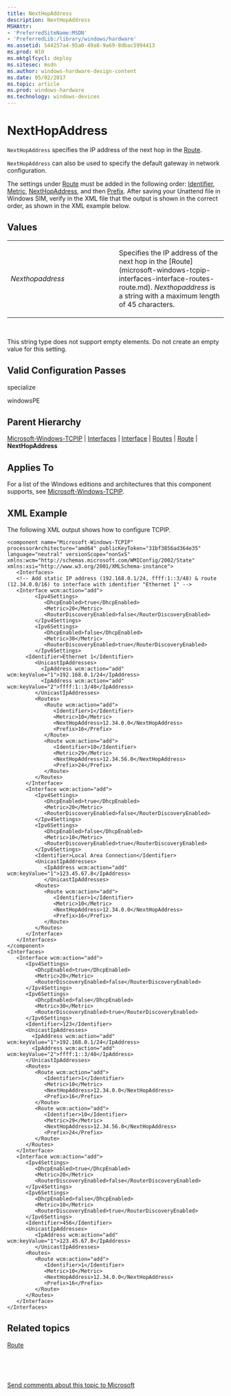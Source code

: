 ```yaml
---
title: NextHopAddress
description: NextHopAddress
MSHAttr:
- 'PreferredSiteName:MSDN'
- 'PreferredLib:/library/windows/hardware'
ms.assetid: 544257a4-95a0-49a8-9a69-8dbac5994413
ms.prod: W10
ms.mktglfcycl: deploy
ms.sitesec: msdn
ms.author: windows-hardware-design-content
ms.date: 05/02/2017
ms.topic: article
ms.prod: windows-hardware
ms.technology: windows-devices
---
```


# NextHopAddress


`NextHopAddress` specifies the IP address of the next hop in the [Route](microsoft-windows-tcpip-interfaces-interface-routes-route.md).

`NextHopAddress` can also be used to specify the default gateway in network configuration.

The settings under [Route](http://go.microsoft.com/fwlink/?LinkId=254767) must be added in the following order: [Identifier](http://go.microsoft.com/fwlink/?LinkId=224315), [Metric](http://go.microsoft.com/fwlink/?LinkId=224320), [NextHopAddress](http://go.microsoft.com/fwlink/?LinkId=224322), and then [Prefix](http://go.microsoft.com/fwlink/?LinkId=224326). After saving your Unattend file in Windows SIM, verify in the XML file that the output is shown in the correct order, as shown in the XML example below.

## Values


<table>
<colgroup>
<col width="50%" />
<col width="50%" />
</colgroup>
<tbody>
<tr class="odd">
<td><p><em>Nexthopaddress</em></p></td>
<td><p>Specifies the IP address of the next hop in the [Route](microsoft-windows-tcpip-interfaces-interface-routes-route.md). <em>Nexthopaddress</em> is a string with a maximum length of 45 characters.</p></td>
</tr>
</tbody>
</table>

 

This string type does not support empty elements. Do not create an empty value for this setting.

## Valid Configuration Passes


specialize

windowsPE

## Parent Hierarchy


[Microsoft-Windows-TCPIP](microsoft-windows-tcpip.md) | [Interfaces](microsoft-windows-tcpip-interfaces.md) | [Interface](microsoft-windows-tcpip-interfaces-interface.md) | [Routes](microsoft-windows-tcpip-interfaces-interface-routes.md) | [Route](microsoft-windows-tcpip-interfaces-interface-routes-route.md) | **NextHopAddress**

## Applies To


For a list of the Windows editions and architectures that this component supports, see [Microsoft-Windows-TCPIP](microsoft-windows-tcpip.md).

## XML Example


The following XML output shows how to configure TCPIP.

``` syntax
<component name="Microsoft-Windows-TCPIP" processorArchitecture="amd64" publicKeyToken="31bf3856ad364e35" language="neutral" versionScope="nonSxS" xmlns:wcm="http://schemas.microsoft.com/WMIConfig/2002/State" xmlns:xsi="http://www.w3.org/2001/XMLSchema-instance">
   <Interfaces>
   <!-- Add static IP address (192.168.0.1/24, ffff:1::3/48) & route (12.34.0.0/16) to interface with identifier "Ethernet 1" -->      <Interface wcm:action="add">
         <Ipv4Settings>
            <DhcpEnabled>true</DhcpEnabled> 
            <Metric>20</Metric> 
            <RouterDiscoveryEnabled>false</RouterDiscoveryEnabled> 
         </Ipv4Settings>
         <Ipv6Settings>
            <DhcpEnabled>false</DhcpEnabled> 
            <Metric>30</Metric> 
            <RouterDiscoveryEnabled>true</RouterDiscoveryEnabled> 
         </Ipv6Settings>
      <Identifier>Ethernet 1</Identifier>
         <UnicastIpAddresses>
           <IpAddress wcm:action="add" wcm:keyValue="1">192.168.0.1/24</IpAddress>
           <IpAddress wcm:action="add" wcm:keyValue="2">ffff:1::3/48</IpAddress>
         </UnicastIpAddresses>
         <Routes>
            <Route wcm:action="add">
               <Identifier>1</Identifier> 
               <Metric>10</Metric> 
               <NextHopAddress>12.34.0.0</NextHopAddress> 
               <Prefix>16</Prefix> 
            </Route>
            <Route wcm:action="add">
               <Identifier>10</Identifier> 
               <Metric>29</Metric> 
               <NextHopAddress>12.34.56.0</NextHopAddress> 
               <Prefix>24</Prefix> 
            </Route>
         </Routes>
      </Interface>
      <Interface wcm:action="add">
         <Ipv4Settings>
            <DhcpEnabled>true</DhcpEnabled> 
            <Metric>20</Metric> 
            <RouterDiscoveryEnabled>false</RouterDiscoveryEnabled> 
         </Ipv4Settings>
         <Ipv6Settings>
            <DhcpEnabled>false</DhcpEnabled> 
            <Metric>10</Metric> 
            <RouterDiscoveryEnabled>true</RouterDiscoveryEnabled> 
         </Ipv6Settings>
         <Identifier>Local Area Connection</Identifier> 
         <UnicastIpAddresses>
            <IpAddress wcm:action="add" wcm:keyValue="1">123.45.67.8</IpAddress> 
            </UnicastIpAddresses>
         <Routes>
            <Route wcm:action="add">
               <Identifier>1</Identifier> 
               <Metric>10</Metric> 
               <NextHopAddress>12.34.0.0</NextHopAddress> 
               <Prefix>16</Prefix> 
            </Route>
         </Routes>
      </Interface>
   </Interfaces>
</component>
<Interfaces>
   <Interface wcm:action="add">
      <Ipv4Settings>
         <DhcpEnabled>true</DhcpEnabled> 
         <Metric>20</Metric> 
         <RouterDiscoveryEnabled>false</RouterDiscoveryEnabled> 
      </Ipv4Settings>
      <Ipv6Settings>
         <DhcpEnabled>false</DhcpEnabled> 
         <Metric>30</Metric> 
         <RouterDiscoveryEnabled>true</RouterDiscoveryEnabled> 
      </Ipv6Settings>
      <Identifier>123</Identifier>
      <UnicastIpAddresses>
        <IpAddress wcm:action="add" wcm:keyValue="1">192.168.0.1/24</IpAddress>
        <IpAddress wcm:action="add" wcm:keyValue="2">ffff:1::3/48</IpAddress>
      </UnicastIpAddresses>
      <Routes>
         <Route wcm:action="add">
            <Identifier>1</Identifier> 
            <Metric>10</Metric> 
            <NextHopAddress>12.34.0.0</NextHopAddress> 
            <Prefix>16</Prefix> 
         </Route>
         <Route wcm:action="add">
            <Identifier>10</Identifier> 
            <Metric>29</Metric> 
            <NextHopAddress>12.34.56.0</NextHopAddress> 
            <Prefix>24</Prefix> 
         </Route>
      </Routes>
   </Interface>
   <Interface wcm:action="add">
      <Ipv4Settings>
         <DhcpEnabled>true</DhcpEnabled> 
         <Metric>20</Metric> 
         <RouterDiscoveryEnabled>false</RouterDiscoveryEnabled> 
      </Ipv4Settings>
      <Ipv6Settings>
         <DhcpEnabled>false</DhcpEnabled> 
         <Metric>10</Metric> 
         <RouterDiscoveryEnabled>true</RouterDiscoveryEnabled> 
      </Ipv6Settings>
      <Identifier>456</Identifier> 
      <UnicastIpAddresses>
         <IpAddress wcm:action="add" wcm:keyValue="1">123.45.67.8</IpAddress> 
         </UnicastIpAddresses>
      <Routes>
         <Route wcm:action="add">
            <Identifier>1</Identifier> 
            <Metric>10</Metric> 
            <NextHopAddress>12.34.0.0</NextHopAddress> 
            <Prefix>16</Prefix> 
         </Route>
      </Routes>
   </Interface>
</Interfaces>
```

## Related topics


[Route](microsoft-windows-tcpip-interfaces-interface-routes-route.md)

 

 

[Send comments about this topic to Microsoft](mailto:wsddocfb@microsoft.com?subject=Documentation%20feedback%20%5Bp_unattend\p_unattend%5D:%20NextHopAddress%20%20RELEASE:%20%2810/3/2016%29&body=%0A%0APRIVACY%20STATEMENT%0A%0AWe%20use%20your%20feedback%20to%20improve%20the%20documentation.%20We%20don't%20use%20your%20email%20address%20for%20any%20other%20purpose,%20and%20we'll%20remove%20your%20email%20address%20from%20our%20system%20after%20the%20issue%20that%20you're%20reporting%20is%20fixed.%20While%20we're%20working%20to%20fix%20this%20issue,%20we%20might%20send%20you%20an%20email%20message%20to%20ask%20for%20more%20info.%20Later,%20we%20might%20also%20send%20you%20an%20email%20message%20to%20let%20you%20know%20that%20we've%20addressed%20your%20feedback.%0A%0AFor%20more%20info%20about%20Microsoft's%20privacy%20policy,%20see%20http://privacy.microsoft.com/default.aspx. "Send comments about this topic to Microsoft")





